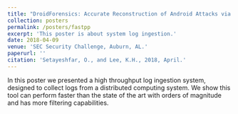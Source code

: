 ```yaml
---
title: "DroidForensics: Accurate Reconstruction of Android Attacks via Multi-layer Forensic Logging"
collection: posters
permalink: /posters/fastpp
excerpt: 'This poster is about system log ingestion.'
date: 2018-04-09
venue: 'SEC Security Challenge, Auburn, AL.'
paperurl: ''
citation: 'Setayeshfar, O., and Lee, K.H., 2018, April.'
---
```


In this poster we presented a high throughput log ingestion system, designed to collect logs from a distributed computing system. We show this tool can perform faster than the state of the art with orders of magnitude and has more filtering capabilities. 


<!-- [Download paper here](https://kyuhlee.github.io/publications/asiaccs17.pdf) -->

<!-- # Abstract  -->
